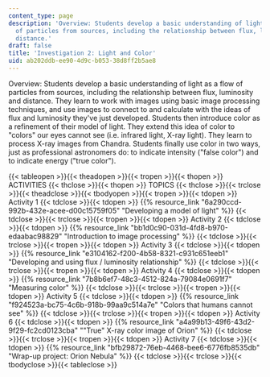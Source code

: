 ```yaml
---
content_type: page
description: 'Overview: Students develop a basic understanding of light as a flow
  of particles from sources, including the relationship between flux, luminosity and
  distance.'
draft: false
title: 'Investigation 2: Light and Color'
uid: ab202ddb-ee90-4d9c-b053-38d8ff2b5ae8
---
```

Overview: Students develop a basic understanding of light as a flow of particles from sources, including the relationship between flux, luminosity and distance. They learn to work with images using basic image processing techniques, and use images to connect to and calculate with the ideas of flux and luminosity they've just developed. Students then introduce color as a refinement of their model of light. They extend this idea of color to "colors" our eyes cannot see (i.e. infrared light, X-ray light). They learn to process X-ray images from Chandra. Students finally use color in two ways, just as professional astronomers do: to indicate intensity ("false color") and to indicate energy ("true color").

{{< tableopen >}}{{< theadopen >}}{{< tropen >}}{{< thopen >}}
ACTIVITIES
{{< thclose >}}{{< thopen >}}
TOPICS
{{< thclose >}}{{< trclose >}}{{< theadclose >}}{{< tbodyopen >}}{{< tropen >}}{{< tdopen >}}
Activity 1
{{< tdclose >}}{{< tdopen >}}
{{% resource_link "6a290ccd-992b-432e-acee-d00c15759f05" "Developing a model of light" %}}
{{< tdclose >}}{{< trclose >}}{{< tropen >}}{{< tdopen >}}
Activity 2
{{< tdclose >}}{{< tdopen >}}
{{% resource_link "bb1d0c90-031d-4fd8-b970-edaabac98829" "Introduction to image processing" %}} 
{{< tdclose >}}{{< trclose >}}{{< tropen >}}{{< tdopen >}}
Activity 3
{{< tdclose >}}{{< tdopen >}}
{{% resource_link "e3104162-f200-4b58-8321-c931c651eeb1" "Developing and using flux / luminosity relationship" %}}
{{< tdclose >}}{{< trclose >}}{{< tropen >}}{{< tdopen >}}
Activity 4
{{< tdclose >}}{{< tdopen >}}
{{% resource_link "7b8b6ef7-48c3-4512-824a-79084e0691f7" "Measuring color" %}}
{{< tdclose >}}{{< trclose >}}{{< tropen >}}{{< tdopen >}}
Activity 5
{{< tdclose >}}{{< tdopen >}}
{{% resource_link "f924523a-bc75-4c6b-918b-99aa9c514a7e" "Colors that humans cannot see" %}}
{{< tdclose >}}{{< trclose >}}{{< tropen >}}{{< tdopen >}}
Activity 6
{{< tdclose >}}{{< tdopen >}}
{{% resource_link "a4a99b13-49f6-43d2-9f29-fc2cd0123cba" "\"True\" X-ray color image of Orion" %}}
{{< tdclose >}}{{< trclose >}}{{< tropen >}}{{< tdopen >}}
Activity 7
{{< tdclose >}}{{< tdopen >}}
{{% resource_link "bfb29872-76eb-4468-bee6-6776fb8535db" "Wrap-up project: Orion Nebula" %}}
{{< tdclose >}}{{< trclose >}}{{< tbodyclose >}}{{< tableclose >}}